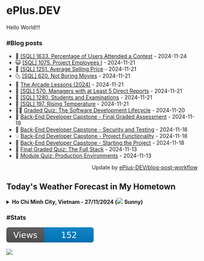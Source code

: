 # ePlus.DEV

Hello World!!!

### #Blog posts

- 🧰 [[SQL] 1633. Percentage of Users Attended a Contest](https://eplus.dev/sql-1633-percentage-of-users-attended-a-contest) - 2024-11-24 
- 😺 [[SQL] 1075. Project Employees I](https://eplus.dev/sql-1075-project-employees-i) - 2024-11-21 
- 🗽 [[SQL] 1251. Average Selling Price](https://eplus.dev/sql-1251-average-selling-price) - 2024-11-21 
- 🌜 [[SQL] 620. Not Boring Movies](https://eplus.dev/sql-620-not-boring-movies) - 2024-11-21 
- 📝 [The Arcade Lessons &lpar;2024&rpar;](https://eplus.dev/the-arcade-lessons-2024) - 2024-11-21 
- 🚀 [[SQL] 570. Managers with at Least 5 Direct Reports](https://eplus.dev/sql-570-managers-with-at-least-5-direct-reports) - 2024-11-21 
- 💼 [[SQL] 1280. Students and Examinations](https://eplus.dev/sql-1280-students-and-examinations) - 2024-11-21 
- 🦣 [[SQL] 197. Rising Temperature](https://eplus.dev/sql-197-rising-temperature) - 2024-11-21 
- 👨‍🏫 [Graded Quiz: The Software Development Lifecycle](https://eplus.dev/graded-quiz-the-software-development-lifecycle) - 2024-11-20 
- 🔭 [Back-End Developer Capstone - Final Graded Assessment](https://eplus.dev/back-end-developer-capstone-final-graded-assessment) - 2024-11-19 
- 🤡 [Back-End Developer Capstone - Security and Testing](https://eplus.dev/back-end-developer-capstone-security-and-testing) - 2024-11-18 
- 💡 [Back-End Developer Capstone - Project Functionality](https://eplus.dev/back-end-developer-capstone-project-functionality) - 2024-11-18 
- 🦣 [Back-End Developer Capstone - Starting the Project](https://eplus.dev/back-end-developer-capstone-starting-the-project) - 2024-11-18 
- 💪 [Final Graded Quiz: The Full Stack](https://eplus.dev/final-graded-quiz-the-full-stack) - 2024-11-13 
- 🤡 [Module Quiz: Production Environments](https://eplus.dev/module-quiz-production-environments) - 2024-11-13 


<div align="right">
    Update by <a target="_blank" href="https://github.com/ePlus-DEV/blog-post-workflow">ePlus-DEV/blog-post-workflow</a>
</div>


## Today's Weather Forecast in My Hometown



<details>
    <summary><b>Ho Chi Minh City, Vietnam - 27/11/2024 (<img src="https://cdn.weatherapi.com/weather/64x64/day/113.png" width="25" /> Sunny)</b>
    </summary>

    
<table>
    <tr>
        <th>Hour</th>
        <td>00:00</td><td>01:00</td><td>02:00</td><td>03:00</td><td>04:00</td><td>05:00</td><td>06:00</td><td>07:00</td><td>08:00</td><td>09:00</td><td>10:00</td><td>11:00</td><td>12:00</td><td>13:00</td><td>14:00</td><td>15:00</td><td>16:00</td><td>17:00</td><td>18:00</td><td>19:00</td><td>20:00</td><td>21:00</td><td>22:00</td><td>23:00</td>
    </tr>
    <tr>
        <th>Weather</th>
        <td><img src="https://cdn.weatherapi.com/weather/64x64/night/113.png"></img></td><td><img src="https://cdn.weatherapi.com/weather/64x64/night/113.png"></img></td><td><img src="https://cdn.weatherapi.com/weather/64x64/night/113.png"></img></td><td><img src="https://cdn.weatherapi.com/weather/64x64/night/113.png"></img></td><td><img src="https://cdn.weatherapi.com/weather/64x64/night/113.png"></img></td><td><img src="https://cdn.weatherapi.com/weather/64x64/night/113.png"></img></td><td><img src="https://cdn.weatherapi.com/weather/64x64/day/113.png"></img></td><td><img src="https://cdn.weatherapi.com/weather/64x64/day/113.png"></img></td><td><img src="https://cdn.weatherapi.com/weather/64x64/day/113.png"></img></td><td><img src="https://cdn.weatherapi.com/weather/64x64/day/113.png"></img></td><td><img src="https://cdn.weatherapi.com/weather/64x64/day/113.png"></img></td><td><img src="https://cdn.weatherapi.com/weather/64x64/day/113.png"></img></td><td><img src="https://cdn.weatherapi.com/weather/64x64/day/116.png"></img></td><td><img src="https://cdn.weatherapi.com/weather/64x64/day/116.png"></img></td><td><img src="https://cdn.weatherapi.com/weather/64x64/day/116.png"></img></td><td><img src="https://cdn.weatherapi.com/weather/64x64/day/116.png"></img></td><td><img src="https://cdn.weatherapi.com/weather/64x64/day/116.png"></img></td><td><img src="https://cdn.weatherapi.com/weather/64x64/day/176.png"></img></td><td><img src="https://cdn.weatherapi.com/weather/64x64/night/116.png"></img></td><td><img src="https://cdn.weatherapi.com/weather/64x64/night/116.png"></img></td><td><img src="https://cdn.weatherapi.com/weather/64x64/night/113.png"></img></td><td><img src="https://cdn.weatherapi.com/weather/64x64/night/176.png"></img></td><td><img src="https://cdn.weatherapi.com/weather/64x64/night/116.png"></img></td><td><img src="https://cdn.weatherapi.com/weather/64x64/night/113.png"></img></td>
    </tr>
    <tr>
        <th>Condition</th>
        <td width="200px">Clear </td><td width="200px">Clear </td><td width="200px">Clear </td><td width="200px">Clear </td><td width="200px">Clear </td><td width="200px">Clear </td><td width="200px">Sunny</td><td width="200px">Sunny</td><td width="200px">Sunny</td><td width="200px">Sunny</td><td width="200px">Sunny</td><td width="200px">Sunny</td><td width="200px">Partly Cloudy </td><td width="200px">Partly Cloudy </td><td width="200px">Partly Cloudy </td><td width="200px">Partly Cloudy </td><td width="200px">Partly Cloudy </td><td width="200px">Patchy rain nearby</td><td width="200px">Partly Cloudy </td><td width="200px">Partly Cloudy </td><td width="200px">Clear</td><td width="200px">Patchy rain nearby</td><td width="200px">Partly Cloudy </td><td width="200px">Clear </td>
    </tr>
    <tr>
        <th>Temperature</th>
        <td>25.4 °C</td><td>25 °C</td><td>24.6 °C</td><td>24.2 °C</td><td>23.6 °C</td><td>23.3 °C</td><td>23.1 °C</td><td>24.2 °C</td><td>26.1 °C</td><td>28.1 °C</td><td>29.9 °C</td><td>31.4 °C</td><td>32.2 °C</td><td>32.6 °C</td><td>32.4 °C</td><td>32 °C</td><td>31.5 °C</td><td>29.7 °C</td><td>28.6 °C</td><td>28.1 °C</td><td>29 °C</td><td>26.7 °C</td><td>26.5 °C</td><td>25.9 °C</td>
    </tr>
    <tr>
        <th>Wind</th>
        <td>5.4 kph</td><td>5.4 kph</td><td>5.4 kph</td><td>5.4 kph</td><td>7.2 kph</td><td>6.8 kph</td><td>6.5 kph</td><td>7.2 kph</td><td>7.6 kph</td><td>6.8 kph</td><td>6.8 kph</td><td>5.8 kph</td><td>6.1 kph</td><td>9 kph</td><td>11.2 kph</td><td>10.4 kph</td><td>9.4 kph</td><td>6.1 kph</td><td>2.2 kph</td><td>5.4 kph</td><td>8.6 kph</td><td>5.4 kph</td><td>4.3 kph</td><td>6.5 kph</td>
    </tr>
</table>


<div align="right">
    Updated at: 2024-11-27T13:53:39Z - by <a target="_blank"
        href="https://github.com/ePlus-DEV/weather-forecast">ePlus-DEV/weather-forecast</a>
</div>
</details>


### #Stats

[![Image of counter](https://github.com/ePlus-DEV/view-counter/blob/main/svg/685088620/badge.svg)](https://github.com/ePlus-DEV/view-counter/blob/main/readme/685088620/week.md)

![](https://komarev.com/ghpvc/?username=ePlus-DEV&style=for-the-badge)
